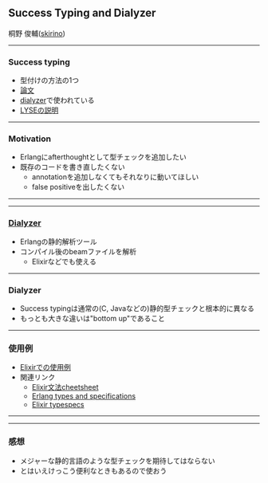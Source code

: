 ## Success Typing and Dialyzer

桐野 俊輔([skirino](https://github.com/skirino))

***

### Success typing

- 型付けの方法の1つ
- [論文](https://it.uu.se/research/group/hipe/papers/succ_types.pdf)
- [dialyzer](http://erlang.org/doc/man/dialyzer.html)で使われている
- [LYSEの説明](http://learnyousomeerlang.com/dialyzer)

---

### Motivation

- Erlangにafterthoughtとして型チェックを追加したい
- 既存のコードを書き直したくない
    - annotationを追加しなくてもそれなりに動いてほしい
    - false positiveを出したくない

***
***

### [Dialyzer](http://erlang.org/doc/man/dialyzer.html)

- Erlangの静的解析ツール
- コンパイル後のbeamファイルを解析
    - Elixirなどでも使える

---

### Dialyzer

- Success typingは通常の(C, Javaなどの)静的型チェックと根本的に異なる
- もっとも大きな違いは"bottom up"であること

---

### 使用例

- [Elixirでの使用例](https://github.com/skirino/slides/tree/master/slides/success_typing_and_dialyzer/dialyzer_playground/lib/dialyzer_playground.ex)
- 関連リンク
    - [Elixir文法cheetsheet](https://media.pragprog.com/titles/elixir/ElixirCheat.pdf)
    - [Erlang types and specifications](http://erlang.org/doc/reference_manual/typespec.html)
    - [Elixir typespecs](http://elixir-lang.org/docs/stable/elixir/typespecs.html)

***
***

### 感想

- メジャーな静的言語のような型チェックを期待してはならない
- とはいえけっこう便利なときもあるので使おう
